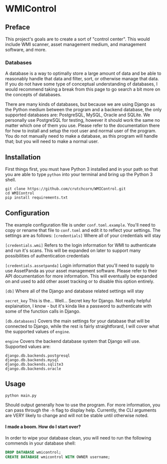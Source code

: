 # WMIControl
## Preface
This project's goals are to create a sort of "control center".
This would include WMI scanner, asset management medium, and management software, and more.

### Databases
A database is a way to optimally store a large amount of data and be able to reasonably handle that data and filter, sort, or otherwise manage that data. If you do not have some type of conceptual understanding of databases, I would recommend taking a break from this page to go search a bit more on the concepts of databases. 

There are many kinds of databases, but because we are using Django as the Python medium between the program and a backend database, the only supported databases are: PostgreSQL, MySQL, Oracle and SQLite. We personally use PostgreSQL for testing, however it should work the same no matter which one of them you use. Please refer to the documentation there for how to install and setup the root user and normal user of the program. You do not manually need to make a database, as this program will handle that; but you will need to make a normal user.

## Installation
First things first, you must have Python 3 installed and in your path so that you are able to type `python` into your terminal and bring up the Python 3 shell.
```
git clone https://github.com/crutchcorn/WMIControl.git
cd WMIControl
pip install requirements.txt
```

## Configuration
The example configuration file is under `conf.toml.example`. You'll need to copy or rename that file to `conf.toml` and edit it to reflect your settings.
The settings are as follows:
`[credentials]` 
Where all of your credentials will stay

`[credentials.wmi]` 
Refers to the login information for WMI to authenticate and run it's scans. This will be expanded on later to support many possibilities of authentication credentials

`[credentials.assetpanda]`
Login information that you'll need to supply to use AssetPanda as your asset management software. Please refer to their API documentation for more information. This will eventually be expanded on and used to add other asset tracking  or to disable this option entirely. 

`[db]`
Where all of the Django and database related settings will stay

`secret_key`
This is the... Well... Secret key for Django. Not really helpful explaination, I know - but it's kinda like a password to authenticate with some of the function calls in Django.

`[db.databases]`
Covers the main settings for your database that will be connected to Django, while the rest is fairly straightforard, I will cover what the supported values of `engine`.

`engine`
Covers the backend database system that Django will use.
Supported values are:
```
django.db.backends.postgresql
django.db.backends.mysql
django.db.backends.sqlite3
django.db.backends.oracle
```

## Usage
`python main.py`

Should output generally how to use the program. For more information, you can pass through the `-h` flag to display help. Currently, the CLI arguments are VERY likely to change and will not be stable until otherwise noted.

#### I made a boom. How do I start over?
In order to wipe your database clean, you will need to run the following commends in your database shell:
```sql
DROP DATABASE wmicontrol;
CREATE DATABASE wmicontrol WITH OWNER username;
```